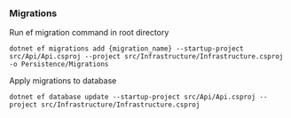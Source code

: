 ### Migrations

Run ef migration command in root directory
```shell
dotnet ef migrations add {migration_name} --startup-project src/Api/Api.csproj --project src/Infrastructure/Infrastructure.csproj -o Persistence/Migrations
```

Apply migrations to database
```shell
dotnet ef database update --startup-project src/Api/Api.csproj --project src/Infrastructure/Infrastructure.csproj
```